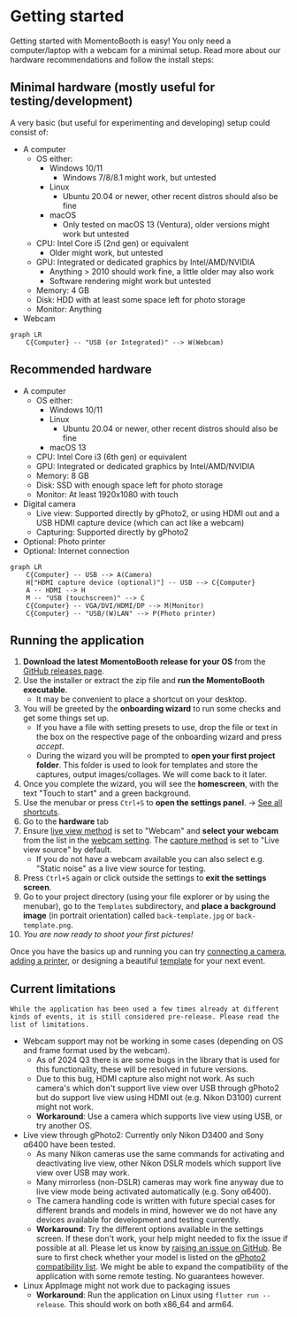 # Getting started

Getting started with MomentoBooth is easy! You only need a computer/laptop with a webcam for a minimal setup. Read more about our hardware recommendations and follow the install steps:

## Minimal hardware (mostly useful for testing/development)

A very basic (but useful for experimenting and developing) setup could consist of:

- A computer
  - OS either:
    - Windows 10/11
      - Windows 7/8/8.1 might work, but untested
    - Linux
      - Ubuntu 20.04 or newer, other recent distros should also be fine
    - macOS
      - Only tested on macOS 13 (Ventura), older versions might work but untested
  - CPU: Intel Core i5 (2nd gen) or equivalent
    - Older might work, but untested
  - GPU: Integrated or dedicated graphics by Intel/AMD/NVIDIA
    - Anything > 2010 should work fine, a little older may also work
    - Software rendering might work but untested
  - Memory: 4 GB
  - Disk: HDD with at least some space left for photo storage
  - Monitor: Anything
- Webcam

```mermaid
graph LR
    C{Computer} -- "USB (or Integrated)" --> W(Webcam)
```

## Recommended hardware

- A computer
  - OS either:
    - Windows 10/11
    - Linux
      - Ubuntu 20.04 or newer, other recent distros should also be fine
    - macOS 13
  - CPU: Intel Core i3 (6th gen) or equivalent
  - GPU: Integrated or dedicated graphics by Intel/AMD/NVIDIA
  - Memory: 8 GB
  - Disk: SSD with enough space left for photo storage
  - Monitor: At least 1920x1080 with touch
- Digital camera
  - Live view: Supported directly by gPhoto2, or using HDMI out and a USB HDMI capture device (which can act like a webcam)
  - Capturing: Supported directly by gPhoto2
- Optional: Photo printer
- Optional: Internet connection

```mermaid
graph LR
    C{Computer} -- USB --> A(Camera)
    H["HDMI capture device (optional)"] -- USB --> C{Computer}
    A -- HDMI --> H
    M -- "USB (touchscreen)" --> C
    C{Computer} -- VGA/DVI/HDMI/DP --> M(Monitor)
    C{Computer} -- "USB/(W)LAN" --> P(Photo printer)

```

## Running the application

1. **Download the latest MomentoBooth release for your OS** from the [GitHub releases page](https://github.com/momentobooth/momentobooth/releases).
1. Use the installer or extract the zip file and **run the MomentoBooth executable**.
    - It may be convenient to place a shortcut on your desktop.
1. You will be greeted by the **onboarding wizard** to run some checks and get some things set up.
    - If you have a file with setting presets to use, drop the file or text in the box on the respective page of the onboarding wizard and press *accept*.
    - During the wizard you will be prompted to **open your first project folder**. This folder is used to look for templates and store the captures, output images/collages. We will come back to it later.
1. Once you complete the wizard, you will see the **homescreen**, with the text "Touch to start" and a green background.
1. Use the menubar or press `Ctrl+S` to **open the settings panel**. → [See all shortcuts](settings_general.md#hotkeys).
1. Go to the **hardware** tab
1. Ensure [live view method](settings_hardware.md#live-view-method) is set to "Webcam" and **select your webcam** from the list in the [webcam setting](settings_hardware.md#webcam). The [capture method](settings_hardware.md#capture-method) is set to "Live view source" by default.
    - If you do not have a webcam available you can also select e.g. "Static noise" as a live view source for testing.
1. Press `Ctrl+S` again or click outside the settings to **exit the settings screen**.
1. Go to your project directory (using your file explorer or by using the menubar), go to the `Templates` subdirectory, and **place a background image** (in portrait orientation) called `back-template.jpg` or `back-template.png`.
1. *You are now ready to shoot your first pictures!*

Once you have the basics up and running you can try [connecting a camera](camera_setup.md#camera), [adding a printer](printer_setup.md), or designing a beautiful [template](template_setup.md) for your next event.

## Current limitations

```admonish warning
While the application has been used a few times already at different kinds of events, it is still considered pre-release. Please read the list of limitations.
```

- Webcam support may not be working in some cases (depending on OS and frame format used by the webcam).
  - As of 2024 Q3 there is are some bugs in the library that is used for this functionality, these will be resolved in future versions.
  - Due to this bug, HDMI capture also might not work. As such camera's which don't support live view over USB through gPhoto2 but do support live view using HDMI out (e.g. Nikon D3100) current might not work.
  - **Workaround**: Use a camera which supports live view using USB, or try another OS.
- Live view through gPhoto2: Currently only Nikon D3400 and Sony α6400 have been tested.
  - As many Nikon cameras use the same commands for activating and deactivating live view, other Nikon DSLR models which support live view over USB may work.
  - Many mirrorless (non-DSLR) cameras may work fine anyway due to live view mode being activated automatically (e.g. Sony α6400).
  - The camera handling code is written with future special cases for different brands and models in mind, however we do not have any devices available for development and testing currently.
  - **Workaround**: Try the different options available in the settings screen. If these don't work, your help might needed to fix the issue if possible at all. Please let us know by [raising an issue on GitHub](https://github.com/momentobooth/momentobooth/issues/new). Be sure to first check whether your model is listed on the [gPhoto2 compatibility list](http://www.gphoto.org/proj/libgphoto2/support.php). We might be able to expand the compatibility of the application with some remote testing. No guarantees however.
- Linux AppImage might not work due to packaging issues
  - **Workaround**: Run the application on Linux using `flutter run --release`. This should work on both x86_64 and arm64.
